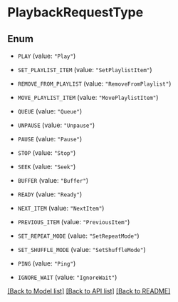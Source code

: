 # PlaybackRequestType

## Enum


* `PLAY` (value: `"Play"`)

* `SET_PLAYLIST_ITEM` (value: `"SetPlaylistItem"`)

* `REMOVE_FROM_PLAYLIST` (value: `"RemoveFromPlaylist"`)

* `MOVE_PLAYLIST_ITEM` (value: `"MovePlaylistItem"`)

* `QUEUE` (value: `"Queue"`)

* `UNPAUSE` (value: `"Unpause"`)

* `PAUSE` (value: `"Pause"`)

* `STOP` (value: `"Stop"`)

* `SEEK` (value: `"Seek"`)

* `BUFFER` (value: `"Buffer"`)

* `READY` (value: `"Ready"`)

* `NEXT_ITEM` (value: `"NextItem"`)

* `PREVIOUS_ITEM` (value: `"PreviousItem"`)

* `SET_REPEAT_MODE` (value: `"SetRepeatMode"`)

* `SET_SHUFFLE_MODE` (value: `"SetShuffleMode"`)

* `PING` (value: `"Ping"`)

* `IGNORE_WAIT` (value: `"IgnoreWait"`)


[[Back to Model list]](../README.md#documentation-for-models) [[Back to API list]](../README.md#documentation-for-api-endpoints) [[Back to README]](../README.md)


